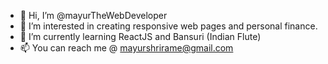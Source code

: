 - 👋 Hi, I’m @mayurTheWebDeveloper
- 👀 I’m interested in creating responsive web pages and personal finance.
- 🌱 I’m currently learning ReactJS and Bansuri (Indian Flute)
- 📫 You can reach me @ mayurshrirame@gmail.com

<!---
mayurTheWebDeveloper/mayurTheWebDeveloper is a ✨ special ✨ repository because its `README.md` (this file) appears on your GitHub profile.
You can click the Preview link to take a look at your changes.
--->
